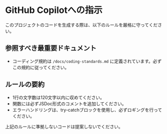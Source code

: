 # GitHub Copilotへの指示

このプロジェクトのコードを生成する際は、以下のルールを厳格に守ってください。

## 参照すべき最重要ドキュメント
- コーディング規約は `/docs/coding-standards.md` に定義されています。必ずこの規約に従ってください。

## ルールの要約
- 1行の文字数は120文字以内に収めてください。
- 関数には必ずJSDoc形式のコメントを追加してください。
- エラーハンドリングは、try-catchブロックを使用し、必ずロギングを行ってください。

上記のルールに準拠しないコードは提案しないでください。
